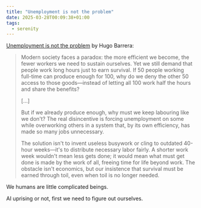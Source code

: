```yaml
---
title: "Unemployment is not the problem"
date: 2025-03-28T00:09:38+01:00
tags:
  - serenity
---
```


[Unemployment is not the problem](https://whynothugo.nl/journal/2025/03/27/unemployment-is-not-the-problem/) by Hugo Barrera:

> Modern society faces a paradox: the more efficient we become, the fewer
> workers we need to sustain ourselves. Yet we still demand that people work
> long hours just to earn survival. If 50 people working full-time can produce
> enough for 100, why do we deny the other 50 access to those goods—instead of
> letting all 100 work half the hours and share the benefits?
>
> [...]
>
> But if we already produce enough, why must we keep labouring like we don't?
> The real disincentive is forcing unemployment on some while overworking others
> in a system that, by its own efficiency, has made so many jobs unnecessary.
>
> The solution isn't to invent useless busywork or cling to outdated 40-hour
> weeks—it's to distribute necessary labor fairly. A shorter work week wouldn't
> mean less gets done; it would mean what must get done is made by the work of
> all, freeing time for life beyond work. The obstacle isn't economics, but our
> insistence that survival must be earned through toil, even when toil is no
> longer needed.

We humans are little complicated beings.

AI uprising or not, first we need to figure out ourselves.
